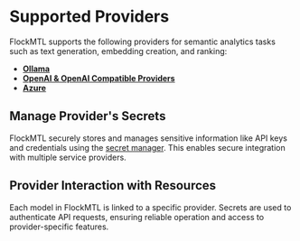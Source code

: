 # Supported Providers

FlockMTL supports the following providers for semantic analytics tasks such as text generation, embedding creation, and ranking:

- [**Ollama**](/docs/supported-providers/ollama)
- [**OpenAI & OpenAI Compatible Providers**](/docs/supported-providers/openai)
- [**Azure**](/docs/supported-providers/azure)

## Manage Provider's Secrets

FlockMTL securely stores and manages sensitive information like API keys and credentials using the [secret manager](/docs/resource-management/secret-management). This enables secure integration with multiple service providers.

## Provider Interaction with Resources

Each model in FlockMTL is linked to a specific provider. Secrets are used to authenticate API requests, ensuring reliable operation and access to provider-specific features.
